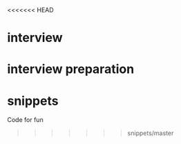 <<<<<<< HEAD
# interview
interview preparation
=======
# snippets
Code for fun
>>>>>>> snippets/master
